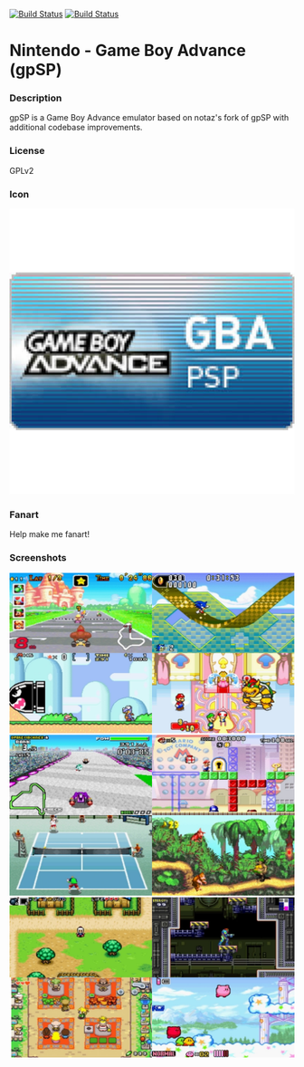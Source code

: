[![Build Status](https://travis-ci.org/kodi-game/game.libretro.gpsp.svg?branch=master)](https://travis-ci.org/kodi-game/game.libretro.gpsp)
[![Build Status](https://ci.appveyor.com/api/projects/status/github/kodi-game/game.libretro.gpsp?svg=true)](https://ci.appveyor.com/project/kodi-game/game-libretro-gpsp)

# Nintendo - Game Boy Advance (gpSP)

### Description

gpSP is a Game Boy Advance emulator based on notaz's fork of gpSP with additional codebase improvements.

### License

GPLv2

### Icon

![Nintendo - Game Boy Advance (gpSP) icon](game.libretro.gpsp/resources/icon.png)

### Fanart

Help make me fanart!

### Screenshots

![Nintendo - Game Boy Advance (gpSP) screenshot](game.libretro.gpsp/resources/screenshot-01.jpg)
![Nintendo - Game Boy Advance (gpSP) screenshot](game.libretro.gpsp/resources/screenshot-02.jpg)
![Nintendo - Game Boy Advance (gpSP) screenshot](game.libretro.gpsp/resources/screenshot-03.jpg)
